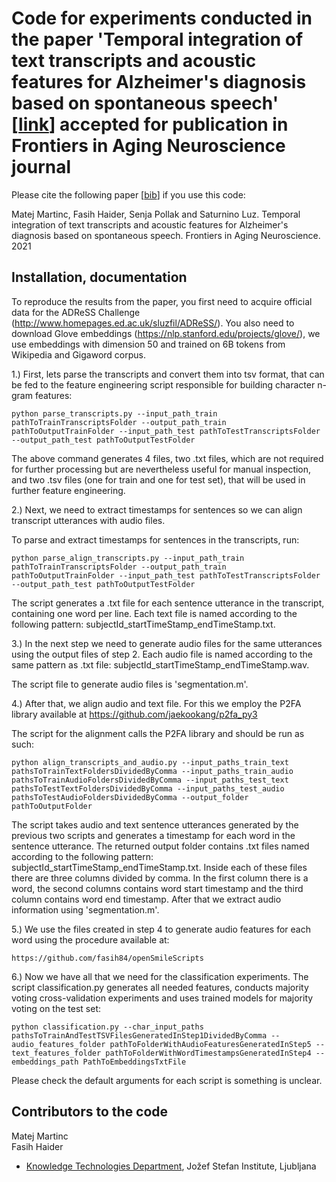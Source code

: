 # Code for experiments conducted in the paper 'Temporal integration of text transcripts and acoustic features for Alzheimer's diagnosis based on spontaneous speech' [[link](https://doi.org/10.3389/fnagi.2021.642647)] accepted for publication in Frontiers in Aging Neuroscience journal #

Please cite the following paper [[bib](https://github.com/matejMartinc/alzheimer_diagnosis/blob/master/bibtex.js)] if you use this code:

Matej Martinc, Fasih Haider, Senja Pollak and Saturnino Luz. Temporal integration of text transcripts and acoustic features for Alzheimer's diagnosis based on spontaneous speech. Frontiers in Aging Neuroscience. 2021


## Installation, documentation ##


To reproduce the results from the paper, you first need to acquire official data for the ADReSS Challenge (http://www.homepages.ed.ac.uk/sluzfil/ADReSS/).
You also need to download Glove embeddings (https://nlp.stanford.edu/projects/glove/), we use embeddings with dimension 50 and trained on 
6B tokens from Wikipedia and Gigaword corpus.

1.) First, lets parse the transcripts and convert them into tsv format, that can be fed to the feature engineering script responsible for building character n-gram features:

```
python parse_transcripts.py --input_path_train pathToTrainTranscriptsFolder --output_path_train pathToOutputTrainFolder --input_path_test pathToTestTranscriptsFolder --output_path_test pathToOutputTestFolder
```

The above command generates 4 files, two .txt files, which are not required for further processing but are nevertheless useful for manual inspection, and two .tsv files (one for train and one for test set), 
that will be used in further feature engineering.

2.) Next, we need to extract timestamps for sentences so we can align transcript utterances with audio files. 

To parse and extract timestamps for sentences in the transcripts, run:<br/>

```
python parse_align_transcripts.py --input_path_train pathToTrainTranscriptsFolder --output_path_train pathToOutputTrainFolder --input_path_test pathToTestTranscriptsFolder --output_path_test pathToOutputTestFolder
```

The script generates a .txt file for each sentence utterance in the transcript, containing one word per line. Each text file is named according to the following pattern: subjectId_startTimeStamp_endTimeStamp.txt.

3.) In the next step we need to generate audio files for the same utterances using the output files of step 2. Each audio file is named according to the same pattern as .txt file: subjectId_startTimeStamp_endTimeStamp.wav.

The script file to generate audio files is 'segmentation.m'. 

4.) After that, we align audio and text file. For this we employ the  P2FA library available at https://github.com/jaekookang/p2fa_py3

The script for the alignment calls the P2FA library and should be run as such:

```
python align_transcripts_and_audio.py --input_paths_train_text pathsToTrainTextFoldersDividedByComma --input_paths_train_audio pathsToTrainAudioFoldersDividedByComma --input_paths_test_text pathsToTestTextFoldersDividedByComma --input_paths_test_audio pathsToTestAudioFoldersDividedByComma --output_folder pathToOutputFolder
```
The script takes audio and text sentence utterances generated by the previous two scripts and generates a timestamp for each word in the sentence utterance. The returned output folder contains .txt files named according to the following pattern: subjectId_startTimeStamp_endTimeStamp.txt. Inside each of these files there are three columns 
divided by comma. In the first column there is a word, the second columns contains word start timestamp and the third column contains word end timestamp. After that we extract audio information using 'segmentation.m'. 

5.) We use the files created in step 4 to generate audio features for each word using the procedure available at:

```
https://github.com/fasih84/openSmileScripts
```

6.) Now we have all that we need for the classification experiments. The script classification.py generates all needed
features, conducts majority voting cross-validation experiments and uses trained models for majority voting on the test set:

```
python classification.py --char_input_paths pathsToTrainAndTestTSVFilesGeneratedInStep1DividedByComma --audio_features_folder pathToFolderWithAudioFeaturesGeneratedInStep5 --text_features_folder pathToFolderWithWordTimestampsGeneratedInStep4 --embeddings_path PathToEmbeddingsTxtFile 
```

Please check the default arguments for each script is something is unclear.

## Contributors to the code ##

Matej Martinc<br/>
Fasih Haider<br/>

* [Knowledge Technologies Department](http://kt.ijs.si), Jožef Stefan Institute, Ljubljana

